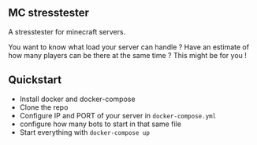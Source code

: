 

## MC stresstester

A stresstester for minecraft servers.


You want to know what load your server can handle ?
Have an estimate of how many players can be there at the same time ?
This might be for you !

## Quickstart

- Install docker and docker-compose
- Clone the repo
- Configure IP and PORT of your server in `docker-compose.yml`
- configure how many bots to start in that same file
- Start everything with `docker-compose up`
